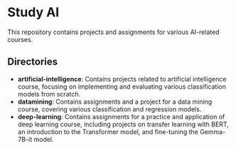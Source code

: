 # Study AI

This repository contains projects and assignments for various AI-related courses.

## Directories

- **artificial-intelligence**: Contains projects related to artificial intelligence course, focusing on implementing and evaluating various classification models from scratch.
- **datamining**: Contains assignments and a project for a data mining course, covering various classification and regression models.
- **deep-learning**: Contains assignments for a practice and application of deep learning course, including projects on transfer learning with BERT, an introduction to the Transformer model, and fine-tuning the Gemma-7B-it model.
